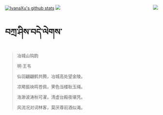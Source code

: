 [![IvanaXu's github stats](https://github-readme-stats.vercel.app/api?username=IvanaXu&show_icons=true&theme=vue-dark)](https://github.com/anuraghazra/github-readme-stats)
<img align="right" src="https://github-readme-stats.vercel.app/api/top-langs/?username=IvanaXu&langs_count=7&theme=graywhite" />
<img src="https://github-readme-stats.vercel.app/api/wakatime?username=IvanaXu&layout=compact&langs_count=6&theme=vue-dark&&custom_title=Programming Times(Jul 29 2021-)" />
# བཀྲ་ཤིས་བདེ་ལེགས་
> 冶城山钩韵
>
> 明·王韦
>
> 仙羽翩翩鹤共腾，冶城高处望金陵。
> 
> 凉飔振袂鸣苍佩，霁色当楼耿玉绳。
> 
> 浩渺波涛秋可濯，清虚台殿夜堪凭。
> 
> 风流况对词林客，莫厌尊前酒似渑。